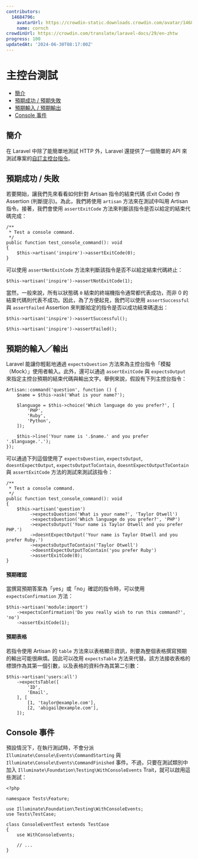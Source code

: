```yaml
---
contributors:
  14684796:
    avatarUrl: https://crowdin-static.downloads.crowdin.com/avatar/14684796/medium/60f7dc21ec0bf9cfcb61983640bb4809_default.png
    name: cornch
crowdinUrl: https://crowdin.com/translate/laravel-docs/29/en-zhtw
progress: 100
updatedAt: '2024-06-30T08:17:00Z'
---
```


# 主控台測試

- [簡介](#introduction)
- [預期成功 / 預期失敗](#success-failure-expectations)
- [預期輸入 / 預期輸出](#input-output-expectations)
- [Console 事件](#console-events)

<a name="introduction"></a>

## 簡介

在 Laravel 中除了能簡單地測試 HTTP 外，Laravel 還提供了一個簡單的 API 來測試專案的[自訂主控台指令](/docs/{{version}}/artisan)。

<a name="success-failure-expectations"></a>

## 預期成功 / 失敗

若要開始，讓我們先來看看如何針對 Artisan 指令的結束代碼 (Exit Code) 作 Assertion (判斷提示)。為此，我們將使用 `artisan` 方法來在測試中叫用 Artisan 指令。接著，我們會使用 `assertExitCode` 方法來判斷該指令是否以給定的結束代碼完成：

    /**
     * Test a console command.
     */
    public function test_console_command(): void
    {
        $this->artisan('inspire')->assertExitCode(0);
    }

可以使用 `assertNotExitCode` 方法來判斷該指令是否不以給定結束代碼終止：

    $this->artisan('inspire')->assertNotExitCode(1);

當然，一般來說，所有以狀態碼 `0` 結束的終端機指令通常都代表成功，而非 0 的結束代碼則代表不成功。因此，為了方便起見，我們可以使用 `assertSuccessful` 與 `assertFailed` Assertion 來判斷給定的指令是否以成功結束碼退出：

    $this->artisan('inspire')->assertSuccessful();
    
    $this->artisan('inspire')->assertFailed();

<a name="input-output-expectations"></a>

## 預期的輸入／輸出

Laravel 能讓你輕鬆地通過 `expectsQuestion` 方法來為主控台指令「模擬（Mock）」使用者輸入。此外，還可以通過 `assertExitCode` 與 `expectsOutput` 來指定主控台預期的結束代碼與輸出文字。舉例來說，假設有下列主控台指令：

    Artisan::command('question', function () {
        $name = $this->ask('What is your name?');
    
        $language = $this->choice('Which language do you prefer?', [
            'PHP',
            'Ruby',
            'Python',
        ]);
    
        $this->line('Your name is '.$name.' and you prefer '.$language.'.');
    });

可以通過下列這個使用了 `expectsQuestion`, `expectsOutput`, `doesntExpectOutput`, `expectsOutputToContain`, `doesntExpectOutputToContain` 與 `assertExitCode` 方法的測試來測試該指令：

    /**
     * Test a console command.
     */
    public function test_console_command(): void
    {
        $this->artisan('question')
             ->expectsQuestion('What is your name?', 'Taylor Otwell')
             ->expectsQuestion('Which language do you prefer?', 'PHP')
             ->expectsOutput('Your name is Taylor Otwell and you prefer PHP.')
             ->doesntExpectOutput('Your name is Taylor Otwell and you prefer Ruby.')
             ->expectsOutputToContain('Taylor Otwell')
             ->doesntExpectOutputToContain('you prefer Ruby')
             ->assertExitCode(0);
    }

<a name="confirmation-expectations"></a>

#### 預期確認

當撰寫預期答案為「yes」或「no」確認的指令時，可以使用 `expectsConfirmation` 方法：

    $this->artisan('module:import')
        ->expectsConfirmation('Do you really wish to run this command?', 'no')
        ->assertExitCode(1);

<a name="table-expectations"></a>

#### 預期表格

若指令使用 Artisan 的 `table` 方法來以表格顯示資訊，則要為整個表格撰寫預期的輸出可能很麻煩。因此可以改用 `expectsTable` 方法來代替。該方法接收表格的標頭作為其第一個引數，以及表格的資料作為其第二引數：

    $this->artisan('users:all')
        ->expectsTable([
            'ID',
            'Email',
        ], [
            [1, 'taylor@example.com'],
            [2, 'abigail@example.com'],
        ]);

<a name="console-events"></a>

## Console 事件

預設情況下，在執行測試時，不會分派 `Illuminate\Console\Events\CommandStarting` 與 `Illuminate\Console\Events\CommandFinished` 事件。不過，只要在測試類別中加入 `Illuminate\Foundation\Testing\WithConsoleEvents` Trait，就可以啟用這些測試：

    <?php
    
    namespace Tests\Feature;
    
    use Illuminate\Foundation\Testing\WithConsoleEvents;
    use Tests\TestCase;
    
    class ConsoleEventTest extends TestCase
    {
        use WithConsoleEvents;
    
        // ...
    }
